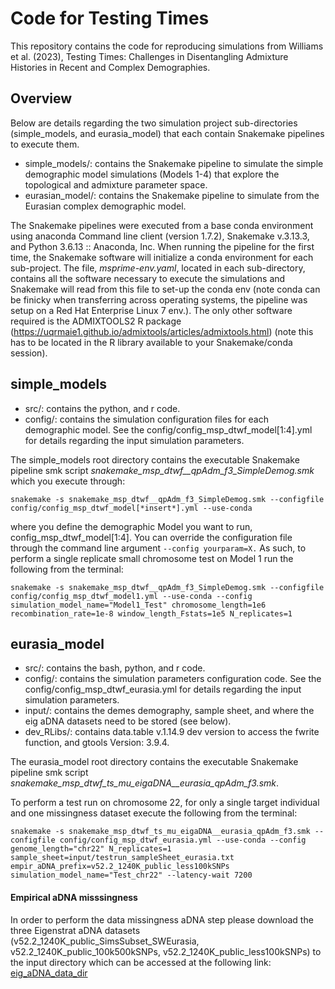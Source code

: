 # Code for Testing Times 

This repository contains the code for reproducing simulations from Williams et al. (2023), Testing Times: Challenges in Disentangling Admixture Histories in Recent and Complex Demographies.


## Overview
Below are details regarding the two simulation project sub-directories (simple_models, and eurasia_model) that each contain Snakemake pipelines to execute them.

- simple_models/: contains the Snakemake pipeline to simulate the simple demographic model simulations (Models 1-4) that explore the topological and admixture parameter space.
- eurasian_model/: contains the Snakemake pipeline to simulate from the Eurasian complex demographic model.  

The Snakemake pipelines were executed from a base conda environment using anaconda Command line client (version 1.7.2), Snakemake v.3.13.3, and Python 3.6.13 :: Anaconda, Inc. When running the pipeline for the first time, the Snakemake software will initialize a conda environment for each sub-project. The file, *msprime-env.yaml*, located in each sub-directory, contains all the software necessary to execute the simulations and Snakemake will read from this file to set-up the conda env (note conda can be finicky when transferring across operating systems, the pipeline was setup on a Red Hat Enterprise Linux 7 env.). The only other software required is the ADMIXTOOLS2 R package (https://uqrmaie1.github.io/admixtools/articles/admixtools.html) (note this has to be located in the R library available to your Snakemake/conda session).


## simple_models
- src/: contains the python, and r code. 
- config/: contains the simulation configuration files for each demographic model. See the config/config_msp_dtwf_model[1:4].yml for details regarding the input simulation parameters. 

The simple_models root directory contains the executable Snakemake pipeline smk script *snakemake_msp_dtwf__qpAdm_f3_SimpleDemog.smk* which you execute through:

`snakemake -s snakemake_msp_dtwf__qpAdm_f3_SimpleDemog.smk --configfile config/config_msp_dtwf_model[*insert*].yml --use-conda`

where you define the demographic Model you want to run, config_msp_dtwf_model[1:4]. 
You can override the configuration file through the command line argument `--config yourparam=X.` As such, to perform a single replicate small chromosome test on Model 1 run the following from the terminal:

`snakemake -s snakemake_msp_dtwf__qpAdm_f3_SimpleDemog.smk --configfile config/config_msp_dtwf_model1.yml --use-conda --config simulation_model_name="Model1_Test" chromosome_length=1e6 recombination_rate=1e-8 window_length_Fstats=1e5 N_replicates=1`


## eurasia_model
- src/: contains the bash, python, and r code. 
- config/: contains the simulation parameters configuration code. See the config/config_msp_dtwf_eurasia.yml for details regarding the input simulation parameters. 
- input/: contains the demes demography, sample sheet, and where the eig aDNA datasets need to be stored (see below).
- dev_RLibs/: contains data.table v.1.14.9 dev version to access the fwrite function, and gtools Version: 3.9.4. 

The eurasia_model root directory contains the executable Snakemake pipeline smk script *snakemake_msp_dtwf_ts_mu_eigaDNA__eurasia_qpAdm_f3.smk*. 

To perform a test run on chromosome 22, for only a single target individual and one missingness dataset execute the following from the terminal:

`snakemake -s snakemake_msp_dtwf_ts_mu_eigaDNA__eurasia_qpAdm_f3.smk --configfile config/config_msp_dtwf_eurasia.yml --use-conda --config genome_length="chr22" N_replicates=1 sample_sheet=input/testrun_sampleSheet_eurasia.txt empir_aDNA_prefix=v52.2_1240K_public_less100kSNPs simulation_model_name="Test_chr22" --latency-wait 7200`



#### Empirical aDNA misssingness 
In order to perform the data missingness aDNA step please download the three Eigenstrat aDNA datasets (v52.2_1240K_public_SimsSubset_SWEurasia, v52.2_1240K_public_100k500kSNPs, v52.2_1240K_public_less100kSNPs) to the input directory which can be accessed at the following link: [eig_aDNA_data_dir](https://drive.google.com/drive/folders/1Uv-2NSK7e-EtO960sKGkEHB_xV5k9bOl?usp=sharing)

